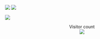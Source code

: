 ![](https://media0.giphy.com/media/3otPorWLQJq5GmHRtu/giphy.gif) ![](https://media.giphy.com/media/bAQH7WXKqtIBrPs7sR/giphy.gif)

<a href=#><img src="contributions.svg"></a>

<p align="center"> 
  Visitor count<br>
  <img src="https://profile-counter.glitch.me/insolitum/count.svg" />
</p>
